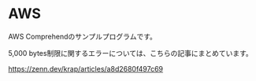 # AWS

AWS Comprehendのサンプルプログラムです。

5,000 bytes制限に関するエラーについては、こちらの記事にまとめています。

https://zenn.dev/krap/articles/a8d2680f497c69
